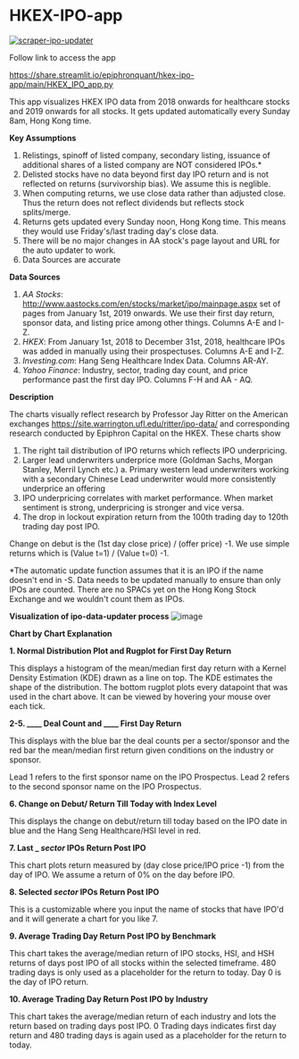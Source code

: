# HKEX-IPO-app

[![scraper-ipo-updater](https://github.com/epiphronquant/HKEX-IPO-app/actions/workflows/main.yml/badge.svg)](https://github.com/epiphronquant/HKEX-IPO-app/actions/workflows/main.yml)

Follow link to access the app

https://share.streamlit.io/epiphronquant/hkex-ipo-app/main/HKEX_IPO_app.py

This app visualizes HKEX IPO data from 2018 onwards for healthcare stocks and 2019 onwards for all stocks. It gets updated automatically every Sunday 8am, Hong Kong time.

**Key Assumptions**
1. Relistings, spinoff of listed company, secondary listing, issuance of additional shares of a listed company are NOT considered IPOs.*
2. Delisted stocks have no data beyond first day IPO return and is not reflected on returns (survivorship bias). We assume this is neglible.
3. When computing returns, we use close data rather than adjusted close. Thus the return does not reflect dividends but reflects stock splits/merge.
4. Returns gets updated every Sunday noon, Hong Kong time. This means they would use Friday's/last trading day's close data.
5. There will be no major changes in AA stock's page layout and URL for the auto updater to work.
6. Data Sources are accurate

**Data Sources**

1. _AA Stocks_: http://www.aastocks.com/en/stocks/market/ipo/mainpage.aspx set of pages from January 1st, 2019 onwards. We use their first day return, sponsor data, and listing price among other things. Columns A-E and I-Z.
2. _HKEX_: From January 1st, 2018 to December 31st, 2018, healthcare IPOs was added in manually using their prospectuses. Columns A-E and I-Z. 
3. _Investing.com_: Hang Seng Healthcare Index Data. Columns AR-AY.
4. _Yahoo Finance_: Industry, sector, trading day count, and price performance past the first day IPO. Columns F-H and AA - AQ.

**Description**

The charts visually reflect research by Professor Jay Ritter on the American exchanges https://site.warrington.ufl.edu/ritter/ipo-data/ and corresponding research conducted by Epiphron Capital on the HKEX. These charts show 
1. The right tail distribution of IPO returns which reflects IPO underpricing.
2. Larger lead underwriters underprice more (Goldman Sachs, Morgan Stanley, Merril Lynch etc.)
      a. Primary western lead underwriters working with a secondary Chinese Lead underwriter would more consistently underprice an offering
3. IPO underpricing correlates with market performance. When market sentiment is strong, underpricing is stronger and vice versa.
4. The drop in lockout expiration return from the 100th trading day to 120th trading day post IPO. 

Change on debut is the (1st day close price) / (offer price) -1. We use simple returns which is (Value t=1) / (Value t=0) -1. 

*The automatic update function assumes that it is an IPO if the name doesn't end in -S. Data needs to be updated manually to ensure than only IPOs are counted. There are no SPACs yet on the Hong Kong Stock Exchange and we wouldn't count them as IPOs.

**Visualization of ipo-data-updater process**
![image](https://user-images.githubusercontent.com/91112822/148018543-62c689b0-b559-40f1-907c-ab1bfeb05427.png)

**Chart by Chart Explanation**

**1. Normal Distribution Plot and Rugplot for First Day Return**

This displays a histogram of the mean/median first day return with a Kernel Density Estimation (KDE) drawn as a line on top. The KDE estimates the shape of the distribution. The bottom rugplot plots every datapoint that was used in the chart above. It can be viewed by hovering your mouse over each tick. 

**2-5. ____ Deal Count and ____ First Day Return**

This displays with the blue bar the deal counts per a sector/sponsor and the red bar the mean/median first return given conditions on the industry or sponsor.

Lead 1 refers to the first sponsor name on the IPO Prospectus. Lead 2 refers to the second sponsor name on the IPO Prospectus.

**6. Change on Debut/ Return Till Today with Index Level**

This displays the change on debut/return till today based on the IPO date in blue and the Hang Seng Healthcare/HSI level in red.

**7. Last _ _sector_ IPOs Return Post IPO**

This chart plots return measured by (day close price/IPO price -1) from the day of IPO. We assume a return of 0% on the day before IPO.

**8. Selected _sector_ IPOs Return Post IPO**

This is a customizable where you input the name of stocks that have IPO'd and it will generate a chart for you like 7. 

**9. Average Trading Day Return Post IPO by Benchmark**

This chart takes the average/median return of IPO stocks, HSI, and HSH returns of days post IPO of all stocks within the selected timeframe. 480 trading days is only used as a placeholder for the return to today. Day 0 is the day of IPO return. 

**10. Average Trading Day Return Post IPO by Industry**

This chart takes the average/median return of each industry and lots the return based on trading days post IPO. 0 Trading days indicates first day return and 480 trading days is again used as a placeholder for the return to today.
